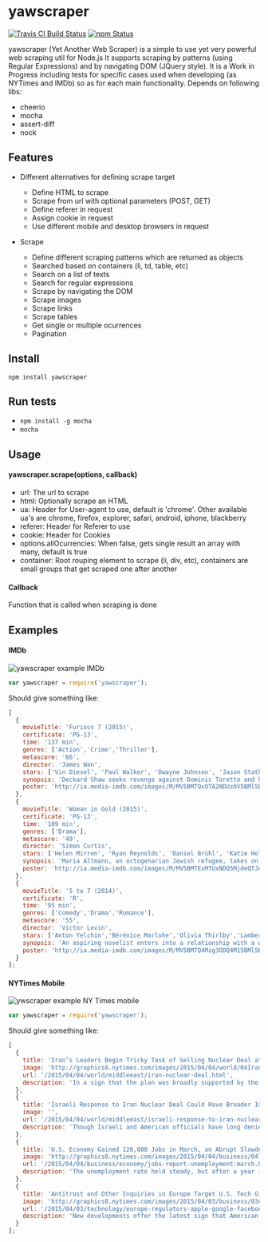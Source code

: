 yawscraper
===========

[![Travis CI Build Status](https://travis-ci.org/ivansabik/yawscraper.svg)](https://travis-ci.org/ivansabik/yawscraper)
[![npm Status](https://img.shields.io/npm/v/yawscraper.svg)](http://libraries.io/npm/yawscraper)

yawscraper (Yet Another Web Scraper) is a simple to use yet very powerful web scraping util for Node.js
It supports scraping by patterns (using Regular Expressions) and by navigating DOM (JQuery style).
It is a Work in Progress including tests for specific cases used when developing (as NYTimes and IMDb) so as for each main functionality.
Depends on following libs:

- cheerio
- mocha
- assert-diff
- nock

## Features

- Different alternatives for defining scrape target
    - Define HTML to scrape
    - Scrape from url with optional parameters (POST, GET)
    - Define referer in request
    - Assign cookie in request
    - Use different mobile and desktop browsers in request
    
- Scrape
    - Define different scraping patterns which are returned as objects
    - Searched based on containers (li, td, table, etc)
    - Search on a list of texts
    - Search for regular expressions
    - Scrape by navigating the DOM
    - Scrape images
    - Scrape links
    - Scrape tables
    - Get single or multiple ocurrences
    - Pagination

## Install

`npm install yawscraper`

## Run tests

 - `npm install -g mocha`
 - `mocha`

## Usage

#### yawscraper.scrape(options, callback)

 - url: The url to scrape
 - html: Optionally scrape an HTML
 - ua: Header for User-agent to use, default is 'chrome'. Other available ua's are chrome, firefox, explorer, safari, android, iphone, blackberry
 - referer: Header for Referer to use
 - cookie: Header for Cookies
 - options.allOcurrencies: When false, gets single result an array with many, default is true
 - container: Root rouping element to scrape (li, div, etc), containers are small groups that get scraped one after another
  
#### Callback

Function that is called when scraping is done

## Examples

#### IMDb

![yawscraper example IMDb](https://raw.githubusercontent.com/ivansabik/yawscraper/master/doc/yawscraper-imdb-example.png)

```javascript
var yawscraper = require('yawscraper');
```

Should give something like:

```javascript
[
  {
    movieTitle: 'Furious 7 (2015)',
    certificate: 'PG-13',
    time: '137 min',
    genres: ['Action','Crime','Thriller'],
    metascore: '66',
    director: 'James Wan',
    stars: ['Vin Diesel', 'Paul Walker', 'Dwayne Johnson', 'Jason Statham'],
    synopsis: 'Deckard Shaw seeks revenge against Dominic Toretto and his family for the death of his brother.',
    poster: 'http://ia.media-imdb.com/images/M/MV5BMTQxOTA2NDUzOV5BMl5BanBnXkFtZTgwNzY2MTMxMzE@._V1_SX140_CR0,0,140,209_AL_.jpg',
  },
  {
    movieTitle: 'Woman in Gold (2015)',
    certificate: 'PG-13',
    time: '109 min',
    genres: ['Drama'],
    metascore: '49',
    director: 'Simon Curtis',
    stars: ['Helen Mirren', 'Ryan Reynolds', 'Daniel Brühl', 'Katie Holmes'],
    synopsis: 'Maria Altmann, an octogenarian Jewish refugee, takes on the government to recover artwork she believes rightfully belongs to her family.',
    poster: 'http://ia.media-imdb.com/images/M/MV5BMTExMTUxNDQ5MjdeQTJeQWpwZ15BbWU4MDk4NTgxMzQx._V1_SY209_CR0,0,140,209_AL_.jpg',
  },
  {
    movieTitle: '5 to 7 (2014)',
    certificate: 'R',
    time: '95 min',
    genres: ['Comedy','Drama','Romance'],
    metascore: '55',
    director: 'Victor Levin',
    stars: ['Anton Yelchin','Bérénice Marlohe','Olivia Thirlby','Lambert Wilson'],
    synopsis: 'An aspiring novelist enters into a relationship with a woman, though there\'s just one catch: She\'s married, and the couple can only meet between the hours of 5 and 7 each evening.',
    poster: 'http://ia.media-imdb.com/images/M/MV5BMTQ4Mzg3ODQ4M15BMl5BanBnXkFtZTgwMjA3NjE1NDE@._V1_SY209_CR0,0,140,209_AL_.jpg',
  }
];
```

#### NYTimes Mobile

![ywscraper example NY Times mobile](https://raw.githubusercontent.com/ivansabik/yawscraper/master/doc/yawscraper-nytimes-example.png)

```javascript
var yawscraper = require('yawscraper');
```

Should give something like:

```javascript
[
  {
    title: 'Iran’s Leaders Begin Tricky Task of Selling Nuclear Deal at Home',
    image: 'http://graphics8.nytimes.com/images/2015/04/04/world/04Iran3-web/04Iran3-web-thumbLarge.jpg',
    url: '/2015/04/04/world/middleeast/iran-nuclear-deal.html',
    description: 'In a sign that the plan was broadly supported by the establishment, the government was allowed to promote the virtues of it at Friday Prayer.'
  },
  {
    title: 'Israeli Response to Iran Nuclear Deal Could Have Broader Implications',
    image: '',
    url: '/2015/04/04/world/middleeast/israeli-response-to-iran-nuclear-deal-could-have-broader-implications.html',
    description: 'Though Israeli and American officials have long denied any linkage between the Iranian and Palestinian issues, the two are playing out simultaneously.'
  },
  {
    title: 'U.S. Economy Gained 126,000 Jobs in March, an Abrupt Slowdown in Hiring',
    image: 'http://graphics8.nytimes.com/images/2015/04/04/business/04labor-web4/04labor-web4-thumbLarge-v3.jpg',
    url: '/2015/04/04/business/economy/jobs-report-unemployment-march.html',
    description: 'The unemployment rate held steady, but after a year in which job gains exceeded 200,000 monthly, the deceleration confirmed worrying signs in the economy.'
  },
  {
    title: 'Antitrust and Other Inquiries in Europe Target U.S. Tech Giants',
    image: 'http://graphics8.nytimes.com/images/2015/04/03/business/03eutech-web/03eutech-web-thumbLarge.jpg',
    url: '/2015/04/03/technology/europe-regulators-apple-google-facebook.html',
    description: 'New developments offer the latest sign that American tech giants face intensifying scrutiny in Europe that could curb their profits in the region and affect how they operate around the world.'
  }
];
```

